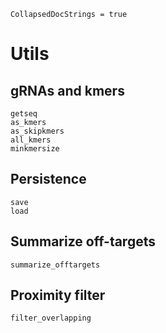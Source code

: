 ```@meta
CollapsedDocStrings = true
```

# Utils

## gRNAs and kmers
```@docs
getseq
as_kmers
as_skipkmers
all_kmers
minkmersize
``` 

## Persistence

```@docs
save
load
```

## Summarize off-targets

```@docs
summarize_offtargets
```

## Proximity filter
```@docs
filter_overlapping
```